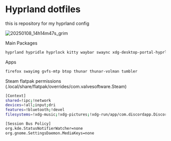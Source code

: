 # Hyprland dotfiles

this is repository for my hyprland config 

![20250108_14h14m47s_grim](https://github.com/user-attachments/assets/880eecf3-f995-4d19-ba48-3cfbcabccf7c)

Main Packages
```bash
hyprland hypridle hyprlock kitty waybar swaync xdg-desktop-portal-hyprland xdg-user-dirs ufw fwupd sbctl nano grim slurp swww ttf-dejavu ttf-dejavu-nerd cantarell-fonts imagemagick hyprpolkitagent hyprsunset opus opusfile mesa vulkan-radeon greetd fuzzel starship
```

Apps
```bash
firefox swayimg gvfs-mtp btop thunar thunar-volman tumbler
```

Steam flatpak permissions (.local/share/flatpak/overrides/com.valvesoftware.Steam)
```bash
[Context]
shared=!ipc;!network
devices=!all;input;dri
features=!bluetooth;!devel
filesystems=!xdg-music;!xdg-pictures;!xdg-run/app/com.discordapp.Discord

[Session Bus Policy]
org.kde.StatusNotifierWatcher=none
org.gnome.SettingsDaemon.MediaKeys=none
```
